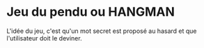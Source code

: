 # Jeu du pendu ou HANGMAN
L'idée du jeu, c'est qu'un mot secret est proposé au hasard et que 
l'utilisateur doit le deviner.
